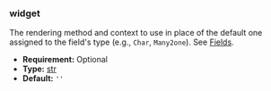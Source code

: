 ### widget

The rendering method and context to use in place of the default one assigned to the field's type
(e.g., `Char`, `Many2one`). See
[Fields](../../frontend/javascript_reference.md#reference-js-widgets).

* **Requirement:**
  Optional
* **Type:**
  [str](https://docs.python.org/3/library/stdtypes.html#str)
* **Default:**
  `''`
